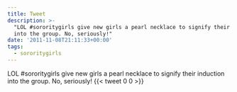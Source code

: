 ```yaml
---
title: Tweet
description: >-
  "LOL #sororitygirls give new girls a pearl necklace to signify their induction
  into the group. No, seriously!"
date: '2011-11-08T21:11:33+00:00'
tags:
  - sororitygirls
---
```

LOL #sororitygirls give new girls a pearl necklace to signify their induction into the group. No, seriously!
      {{< tweet 0 0 >}}
    
